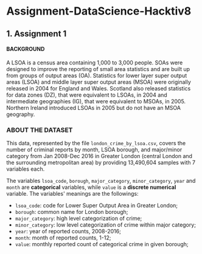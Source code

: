 # Assignment-DataScience-Hacktiv8
## 1. Assignment 1
#### BACKGROUND <a name='background'></a>
A LSOA is a census area containing 1,000 to 3,000 people. SOAs were designed to improve the reporting of small area statistics and are built up from groups of output areas
(OA). Statistics for lower layer super output areas (LSOA) and middle layer super output areas (MSOA) were 
originally released in 2004 for England and Wales. Scotland also released statistics for data zones (DZ), that 
were equivalent to LSOAs, in 2004 and intermediate geographies (IG),  that were equivalent to MSOAs, in 2005. 
Northern Ireland introduced LSOAs in 2005 but do not have an MSOA geography.

### ABOUT THE DATASET <a name='about_the_dataset'></a>
This data, represented by the file `london_crime_by_lsoa.csv`, covers the number of criminal reports by month, 
LSOA borough, and major/minor category from Jan 2008-Dec 2016 in Greater London (central London and the 
surrounding metropolitan area) by providing 13,490,604 samples with 7 variables 
each.

The variables `lsoa_code`, `borough`, `major_category`, `minor_category`, `year` and `month` are **categorical** 
variables, while `value` is a **discrete numerical** variable. The variables' meanings are the followings:

* `lsoa_code`: code for Lower Super Output Area in Greater London;
* `borough`: common name for London borough;
* `major_category`: high level categorization of crime;
* `minor_category`: low level categorization of crime within major category;
* `year`: year of reported counts, 2008-2016;
* `month`: month of reported counts, 1-12;
* `value`: monthly reported count of categorical crime in given borough;
